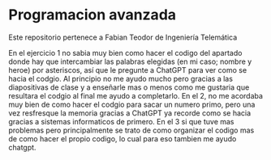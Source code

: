 # Programacion avanzada
Este repositorio pertenece a Fabian Teodor de Ingeniería Telemática

En el ejercicio 1 no sabia muy bien como hacer el codigo del apartado donde hay que intercambiar las palabras elegidas (en mi caso; nombre y heroe) por asteriscos, así que le pregunte a ChatGPT para ver como se hacia el codgio. Al principio no me ayudo mucho pero gracias a las diapositivas de clase y a enseñarle mas o menos como me gustaria que resultara el codgio al final me ayudo a completarlo.
En el 2, no me acordaba muy bien de como hacer el codgio para sacar un numero primo, pero una vez resfresque la memoria gracias a ChatGPT ya recorde como se hacia gracias a sistemas informaticos de primero.
En el 3 si que tuve mas problemas pero principalmente se trato de como organizar el codigo mas de como hacer el propio codigo, lo cual para eso tambien me ayudo chatgpt.
